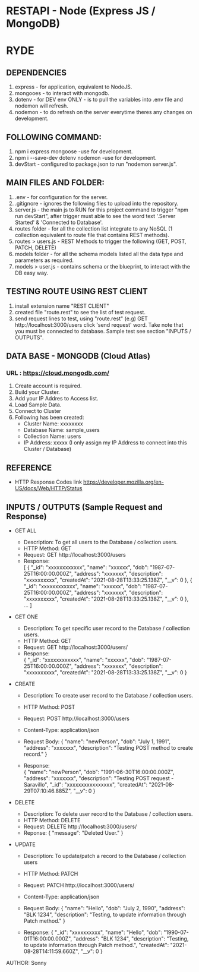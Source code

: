 # RESTAPI - Node (Express JS / MongoDB)
# RYDE 

## DEPENDENCIES
1. express - for application, equivalent to NodeJS.
2. mongooes - to interact with mongodb.
3. dotenv - for DEV env ONLY - is to pull the variables into .env file and nodemon will refresh.
4. nodemon - to do refresh on the server everytime theres any changes on development.


## FOLLOWING COMMAND:
1. npm i express mongoose -use for development.
2. npm i --save-dev dotenv nodemon -use for development.
3. devStart - configured to package.json to run "nodemon server.js".


## MAIN FILES AND FOLDER:
1. .env - for configuration for the server.
2. .gitignore - ignores the following files to upload into the repository.
3. server.js - the main js to RUN for this project command to trigger "npm run devStart", after trigger must able to see the word text '.Server Started' & 'Connected to Database'.
4. routes folder - for all the collection list integrate to any NoSQL (1 collection equivalent to route file that contains REST methods).
5. routes > users.js - REST Methods to trigger the following (GET, POST, PATCH, DELETE)
6. models folder - for all the schema models listed all the data type and parameters as required.
7. models > user.js - contains schema or the blueprint, to interact with the DB easy way.


## TESTING ROUTE USING REST CLIENT
1. install extension name "REST CLIENT"
2. created file "route.rest" to see the list of test request.
3. send request lines to test, using "route.rest" (e.g) GET http://localhost:3000/users click 'send request' word. Take note that you must be connected to database. Sample test see section "INPUTS / OUTPUTS".

## DATA BASE - MONGODB (Cloud Atlas)
### URL : https://cloud.mongodb.com/
1. Create account is required.
2. Build your Cluster.
3. Add your IP Addres to Access list.
4. Load Sample Data. 
5. Connect to Cluster
6. Following has been created:
    - Cluster Name: xxxxxxxx
    - Database Name: sample_users
    - Collection Name: users
    - IP Address: xxxxx (I only assign my IP Address to connect into this Cluster / Database)

## REFERENCE
- HTTP Response Codes link
https://developer.mozilla.org/en-US/docs/Web/HTTP/Status


## INPUTS / OUTPUTS (Sample Request and Response)
- GET ALL
    - Description: To get all users to the Database / collection users.
    - HTTP Method: GET
    - Request: GET http://localhost:3000/users
    - Response:  
        [
            {
                "_id": "xxxxxxxxxxxx",
                "name": "xxxxxx",
                "dob": "1987-07-25T16:00:00.000Z",
                "address": "xxxxxxx",
                "description": "xxxxxxxxxx",
                "createdAt": "2021-08-28T13:33:25.138Z",
                "__v": 0
            },
            {
                "_id": "xxxxxxxxxxxx",
                "name": "xxxxxx",
                "dob": "1987-07-25T16:00:00.000Z",
                "address": "xxxxxxx",
                "description": "xxxxxxxxxx",
                "createdAt": "2021-08-28T13:33:25.138Z",
                "__v": 0
            },
            ...
        ]

- GET ONE
    - Description: To get specific user record to the Database / collection users.
    - HTTP Method: GET
    - Request: GET http://localhost:3000/users/<id>
    - Response:  
        {
            "_id": "xxxxxxxxxxxx",
            "name": "xxxxxx",
            "dob": "1987-07-25T16:00:00.000Z",
            "address": "xxxxxxx",
            "description": "xxxxxxxxxx",
            "createdAt": "2021-08-28T13:33:25.138Z",
            "__v": 0
        }

- CREATE 
    - Description: To create user record to the Database / collection users.
    - HTTP Method: POST
    - Request: POST http://localhost:3000/users
    - Content-Type: application/json
    - Request Body:
        {
            "name": "newPerson", 
            "dob": "July 1, 1991",
            "address": "xxxxxxx",
            "description": "Testing POST method to create record."
        }

    - Response:  
        {
            "name": "newPerson",
            "dob": "1991-06-30T16:00:00.000Z",
            "address": "xxxxxxx",
            "description": "Testing POST request - Saravillo",
            "_id": "xxxxxxxxxxxxxxxx",
            "createdAt": "2021-08-29T07:10:46.885Z",
            "__v": 0
        }

- DELETE
    - Description: To delete user record to the Database / collection users.
    - HTTP Method: DELETE
    - Request: DELETE http://localhost:3000/users/<id>
    - Reponse:
        {
            "message": "Deleted User."
        }

- UPDATE
    - Description: To update/patch a record to the Database / collection users
    - HTTP Method: PATCH
    - Request: PATCH http://localhost:3000/users/<id>
    - Content-Type: application/json
    - Request Body:
        {
            "name": "Hello", 
            "dob": "July 2, 1990",
            "address": "BLK 1234",
            "description": "Testing, to update information through Patch method."
        }

    - Response:
        {
            "_id": "xxxxxxxxxx",
            "name": "Hello",
            "dob": "1990-07-01T16:00:00.000Z",
            "address": "BLK 1234",
            "description": "Testing, to update information through Patch method.",
            "createdAt": "2021-08-28T14:11:59.660Z",
            "__v": 0
        }
 


AUTHOR: Sonny